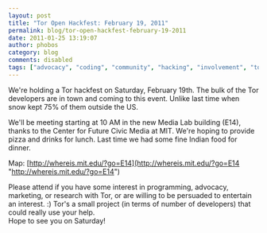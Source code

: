 ```yaml
---
layout: post
title: "Tor Open Hackfest: February 19, 2011"
permalink: blog/tor-open-hackfest-february-19-2011
date: 2011-01-25 13:19:07
author: phobos
category: blog
comments: disabled
tags: ["advocacy", "coding", "community", "hacking", "involvement", "tor"]
---
```


We're holding a Tor hackfest on Saturday, February 19th. The bulk of the Tor developers are in town and coming to this event. Unlike last time when snow kept 75% of them outside the US.

We'll be meeting starting at 10 AM in the new Media Lab building (E14), thanks to the Center for Future Civic Media at MIT. We're hoping to provide pizza and drinks for lunch. Last time we had some fine Indian food for dinner.

Map: [http://whereis.mit.edu/?go=E14](http://whereis.mit.edu/?go=E14 "http://whereis.mit.edu/?go=E14")

Please attend if you have some interest in programming, advocacy, marketing, or research with Tor, or are willing to be persuaded to entertain an interest. :) Tor's a small project (in terms of number of developers) that could really use your help.  
 Hope to see you on Saturday!
